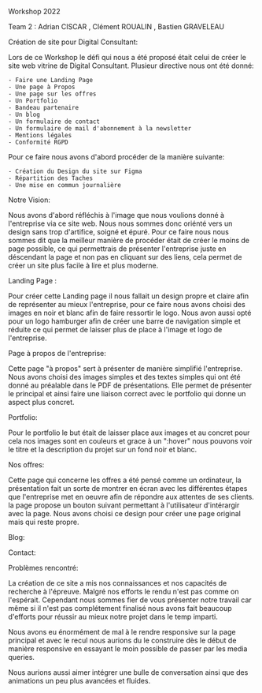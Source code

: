 Workshop 2022

Team 2 : Adrian CISCAR , Clément ROUALIN , Bastien GRAVELEAU

Création de site pour Digital Consultant:

Lors de ce Workshop le défi qui nous a été proposé était celui de créer le site web vitrine de 
Digital Consultant. Plusieur directive nous ont été donné:

    - Faire une Landing Page 
    - Une page à Propos
    - Une page sur les offres 
    - Un Portfolio
    - Bandeau partenaire
    - Un blog
    - Un formulaire de contact
    - Un formulaire de mail d'abonnement à la newsletter 
    - Mentions légales
    - Conformité RGPD 

Pour ce faire nous avons d'abord procéder de la manière suivante:

    - Création du Design du site sur Figma
    - Répartition des Taches
    - Une mise en commun journalière



Notre Vision:

Nous avons d'abord réfléchis à l'image que nous voulions donné à l'entreprise via ce site web. Nous 
nous sommes donc oriénté vers un design sans trop d'artifice, soigné et épuré. Pour ce faire nous nous 
sommes dit que la meilleur manière de procéder était de créer le moins de page possible, ce qui permettrais
de présenter l'entreprise juste en déscendant la page et non pas en cliquant sur des liens, cela permet 
de créer un site plus facile à lire et plus moderne.



Landing Page :

Pour créer cette Landing page il nous fallait un design propre et claire afin de représenter au mieux l'entreprise,
pour ce faire nous avons choisi des images en noir et blanc afin de faire ressortir le logo. Nous avon aussi opté
pour un logo hamburger afin de créer une barre de navigation simple et réduite ce qui permet de laisser plus de place 
à l'image et logo de l'entreprise.



Page à propos de l'entreprise:

Cette page "à propos" sert à présenter de manière simplifié l'entreprise. Nous avons choisi des images simples et des textes simples
qui ont été donné au préalable dans le PDF de présentations. Elle permet de présenter le principal et ainsi faire une liaison
correct avec le portfolio qui donne un aspect plus concret.



Portfolio: 

Pour le portfolio le but était de laisser place aux images et au concret pour cela nos images sont en couleurs et grace à un ":hover"
nous pouvons voir le titre et la description du projet sur un fond noir et blanc.



Nos offres: 

Cette page qui concerne les offres a été pensé comme un ordinateur, la présentation fait un sorte de montrer en écran avec
les différentes étapes que l'entreprise met en oeuvre afin de répondre aux attentes de ses clients.
la page propose un bouton suivant permettant à l'utilisateur d'intérargir avec la page. Nous avons choisi 
ce design pour créer une page original mais qui reste propre.



Blog:

Contact:




Problèmes rencontré:

La création de ce site a mis nos connaissances et nos capacités de recherche à l'épreuve. Malgré nos efforts le rendu
n'est pas comme on l'espérait. Cependant nous sommes fier de vous présenter notre travail car même si il n'est pas 
complétement finalisé nous avons fait beaucoup d'efforts pour réussir au mieux notre projet dans le temp imparti.

Nous avons eu énormément de mal à le rendre responsive sur la page principal et avec le recul nous aurions du le construire dès le début
de manière responsive en essayant le moin possible de passer par les media queries.

Nous aurions aussi aimer intégrer une bulle de conversation ainsi que des animations un peu plus avancées et fluides.







